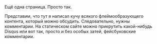 Ещё одна страница. Просто так.

Представим, что тут я написал кучу всякого флеймообразующего контента,
который можно обсудить. Следовательно, нужны комментарии.
На статическом сайте можно прикрутить какой-нибудь Disqus или вот так,
просто и без особых затей, фейсбуковские комментарии.

<div id="fb-root"></div>
<script>(function(d, s, id) {
    var js, fjs = d.getElementsByTagName(s)[0];
    if (d.getElementById(id)) return;
    js = d.createElement(s); js.id = id;
    js.src = "//connect.facebook.net/uk_UA/all.js#xfbml=1&appId=400424936721386";
    fjs.parentNode.insertBefore(js, fjs);
}(document, 'script', 'facebook-jssdk'));</script>

<div class="fb-comments" data-href="http://kastaneda.kiev.ua" data-width="800" data-num-posts="50"></div>
